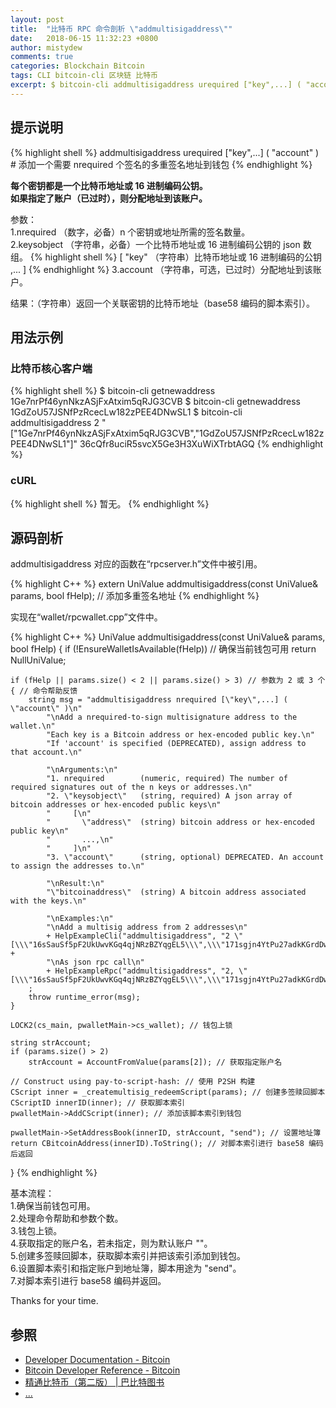 ```yaml
---
layout: post
title:  "比特币 RPC 命令剖析 \"addmultisigaddress\""
date:   2018-06-15 11:32:23 +0800
author: mistydew
comments: true
categories: Blockchain Bitcoin
tags: CLI bitcoin-cli 区块链 比特币
excerpt: $ bitcoin-cli addmultisigaddress urequired ["key",...] ( "account" )
---
```

## 提示说明

{% highlight shell %}
addmultisigaddress urequired ["key",...] ( "account" ) # 添加一个需要 nrequired 个签名的多重签名地址到钱包
{% endhighlight %}

**每个密钥都是一个比特币地址或 16 进制编码公钥。<br>
如果指定了账户（已过时），则分配地址到该账户。**

参数：<br>
1.nrequired （数字，必备）n 个密钥或地址所需的签名数量。<br>
2.keysobject （字符串，必备）一个比特币地址或 16 进制编码公钥的 json 数组。
{% highlight shell %}
     [
       "key"    （字符串）比特币地址或 16 进制编码的公钥
       ,...
     ]
{% endhighlight %}
3.account （字符串，可选，已过时）分配地址到该账户。

结果：（字符串）返回一个关联密钥的比特币地址（base58 编码的脚本索引）。<br>

## 用法示例

### 比特币核心客户端

{% highlight shell %}
$ bitcoin-cli getnewaddress
1Ge7nrPf46ynNkzASjFxAtxim5qRJG3CVB
$ bitcoin-cli getnewaddress
1GdZoU57JSNfPzRcecLw182zPEE4DNwSL1
$ bitcoin-cli addmultisigaddress 2 "[\"1Ge7nrPf46ynNkzASjFxAtxim5qRJG3CVB\",\"1GdZoU57JSNfPzRcecLw182zPEE4DNwSL1\"]"
36cQfr8uciR5svcX5Ge3H3XuWiXTrbtAGQ
{% endhighlight %}

### cURL

{% highlight shell %}
暂无。
{% endhighlight %}

## 源码剖析
addmultisigaddress 对应的函数在“rpcserver.h”文件中被引用。

{% highlight C++ %}
extern UniValue addmultisigaddress(const UniValue& params, bool fHelp); // 添加多重签名地址
{% endhighlight %}

实现在“wallet/rpcwallet.cpp”文件中。

{% highlight C++ %}
UniValue addmultisigaddress(const UniValue& params, bool fHelp)
{
    if (!EnsureWalletIsAvailable(fHelp)) // 确保当前钱包可用
        return NullUniValue;
    
    if (fHelp || params.size() < 2 || params.size() > 3) // 参数为 2 或 3 个
    { // 命令帮助反馈
        string msg = "addmultisigaddress nrequired [\"key\",...] ( \"account\" )\n"
            "\nAdd a nrequired-to-sign multisignature address to the wallet.\n"
            "Each key is a Bitcoin address or hex-encoded public key.\n"
            "If 'account' is specified (DEPRECATED), assign address to that account.\n"

            "\nArguments:\n"
            "1. nrequired        (numeric, required) The number of required signatures out of the n keys or addresses.\n"
            "2. \"keysobject\"   (string, required) A json array of bitcoin addresses or hex-encoded public keys\n"
            "     [\n"
            "       \"address\"  (string) bitcoin address or hex-encoded public key\n"
            "       ...,\n"
            "     ]\n"
            "3. \"account\"      (string, optional) DEPRECATED. An account to assign the addresses to.\n"

            "\nResult:\n"
            "\"bitcoinaddress\"  (string) A bitcoin address associated with the keys.\n"

            "\nExamples:\n"
            "\nAdd a multisig address from 2 addresses\n"
            + HelpExampleCli("addmultisigaddress", "2 \"[\\\"16sSauSf5pF2UkUwvKGq4qjNRzBZYqgEL5\\\",\\\"171sgjn4YtPu27adkKGrdDwzRTxnRkBfKV\\\"]\"") +
            "\nAs json rpc call\n"
            + HelpExampleRpc("addmultisigaddress", "2, \"[\\\"16sSauSf5pF2UkUwvKGq4qjNRzBZYqgEL5\\\",\\\"171sgjn4YtPu27adkKGrdDwzRTxnRkBfKV\\\"]\"")
        ;
        throw runtime_error(msg);
    }

    LOCK2(cs_main, pwalletMain->cs_wallet); // 钱包上锁

    string strAccount;
    if (params.size() > 2)
        strAccount = AccountFromValue(params[2]); // 获取指定账户名

    // Construct using pay-to-script-hash: // 使用 P2SH 构建
    CScript inner = _createmultisig_redeemScript(params); // 创建多签赎回脚本
    CScriptID innerID(inner); // 获取脚本索引
    pwalletMain->AddCScript(inner); // 添加该脚本索引到钱包

    pwalletMain->SetAddressBook(innerID, strAccount, "send"); // 设置地址簿
    return CBitcoinAddress(innerID).ToString(); // 对脚本索引进行 base58 编码后返回
}
{% endhighlight %}

基本流程：<br>
1.确保当前钱包可用。<br>
2.处理命令帮助和参数个数。<br>
3.钱包上锁。<br>
4.获取指定的账户名，若未指定，则为默认账户 ""。<br>
5.创建多签赎回脚本，获取脚本索引并把该索引添加到钱包。<br>
6.设置脚本索引和指定账户到地址簿，脚本用途为 "send"。<br>
7.对脚本索引进行 base58 编码并返回。

Thanks for your time.

## 参照
* [Developer Documentation - Bitcoin](https://bitcoin.org/en/developer-documentation)
* [Bitcoin Developer Reference - Bitcoin](https://bitcoin.org/en/developer-reference#addmultisigaddress)
* [精通比特币（第二版） \| 巴比特图书](http://book.8btc.com/masterbitcoin2cn)
* [...](https://github.com/mistydew/blockchain)
